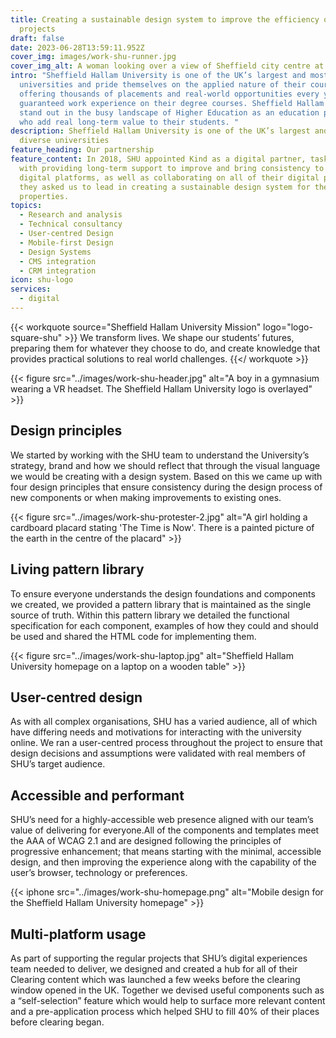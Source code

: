 ```yaml
---
title: Creating a sustainable design system to improve the efficiency of digital
  projects
draft: false
date: 2023-06-28T13:59:11.952Z
cover_img: images/work-shu-runner.jpg
cover_img_alt: A woman looking over a view of Sheffield city centre at dawn
intro: "Sheffield Hallam University is one of the UK’s largest and most diverse
  universities and pride themselves on the applied nature of their courses,
  offering thousands of placements and real-world opportunities every year with
  guaranteed work experience on their degree courses. Sheffield Hallam wanted to
  stand out in the busy landscape of Higher Education as an education provider
  who add real long-term value to their students. "
description: Sheffield Hallam University is one of the UK’s largest and most
  diverse universities
feature_heading: Our partnership
feature_content: In 2018, SHU appointed Kind as a digital partner, tasking us
  with providing long-term support to improve and bring consistency to SHU’s
  digital platforms, as well as collaborating on all of their digital projects,
  they asked us to lead in creating a sustainable design system for their online
  properties.
topics:
  - Research and analysis
  - Technical consultancy
  - User-centred Design
  - Mobile-first Design
  - Design Systems
  - CMS integration
  - CRM integration
icon: shu-logo
services:
  - digital
---
```


{{< workquote source="Sheffield Hallam University Mission" logo="logo-square-shu" >}}
We transform lives. We shape our students’ futures, preparing them for whatever they choose to do, and create knowledge that provides practical solutions to real world challenges.
{{</ workquote >}}

{{< figure src="../images/work-shu-header.jpg" alt="A boy in a gymnasium wearing a VR headset. The Sheffield Hallam University logo is overlayed" >}}

## Design principles

We started by working with the SHU team to understand the University’s strategy, brand and how we should reflect that through the visual language we would be creating with a design system. Based on this we came up with four design principles that ensure consistency during the design process of new components or when making improvements to existing ones.

{{< figure src="../images/work-shu-protester-2.jpg" alt="A girl holding a cardboard placard stating 'The Time is Now'. There is a painted picture of the earth in the centre of the placard" >}}

## Living pattern library

To ensure everyone understands the design foundations and components we created, we provided a pattern library that is maintained as the single source of truth. Within this pattern library we detailed the functional specification for each component, examples of how they could and should be used and shared the HTML code for implementing them.

{{< figure src="../images/work-shu-laptop.jpg" alt="Sheffield Hallam University homepage on a laptop on a wooden table" >}}

## User-centred design

As with all complex organisations, SHU has a varied audience, all of which have differing needs and motivations for interacting with the university online. We ran a user-centred process throughout the project to ensure that design decisions and assumptions were validated with real members of SHU’s target audience. 

## Accessible and performant

SHU’s need for a highly-accessible web presence aligned with our team’s value of delivering for everyone.All of the components and templates meet the AAA of WCAG 2.1 and are designed following the principles of progressive enhancement; that means starting with the minimal, accessible design, and then improving the experience along with the capability of the user’s browser, technology or preferences.

{{< iphone src="../images/work-shu-homepage.png" alt="Mobile design for the Sheffield Hallam University homepage" >}}

## Multi-platform usage

As part of supporting the regular projects that SHU’s digital experiences team needed to deliver, we designed and created a hub for all of their Clearing content which was launched a few weeks before the clearing window opened in the UK. Together we devised useful components such as a “self-selection” feature which would help to surface more relevant content and a pre-application process which helped SHU to fill 40% of their places before clearing began.

